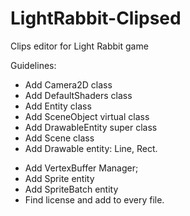 LightRabbit-Clipsed
===================

Clips editor for Light Rabbit game


Guidelines:

+ Add Camera2D class
+ Add DefaultShaders class
+ Add Entity class
+ Add SceneObject virtual class
+ Add DrawableEntity super class
+ Add Scene class
+ Add Drawable entity: Line, Rect.
- Add VertexBuffer Manager;
- Add Sprite entity
- Add SpriteBatch entity
- Find license and add to every file.
